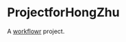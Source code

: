 # ProjectforHongZhu

A [workflowr][] project.

[workflowr]: https://github.com/jdblischak/workflowr
